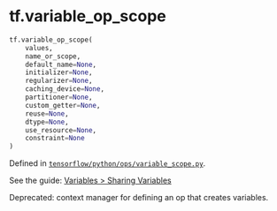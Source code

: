 <div itemscope itemtype="http://developers.google.com/ReferenceObject">
<meta itemprop="name" content="tf.variable_op_scope" />
</div>

# tf.variable_op_scope

``` python
tf.variable_op_scope(
    values,
    name_or_scope,
    default_name=None,
    initializer=None,
    regularizer=None,
    caching_device=None,
    partitioner=None,
    custom_getter=None,
    reuse=None,
    dtype=None,
    use_resource=None,
    constraint=None
)
```



Defined in [`tensorflow/python/ops/variable_scope.py`](https://www.tensorflow.org/code/tensorflow/python/ops/variable_scope.py).

See the guide: [Variables > Sharing Variables](../../../api_guides/python/state_ops.md#Sharing_Variables)

Deprecated: context manager for defining an op that creates variables.